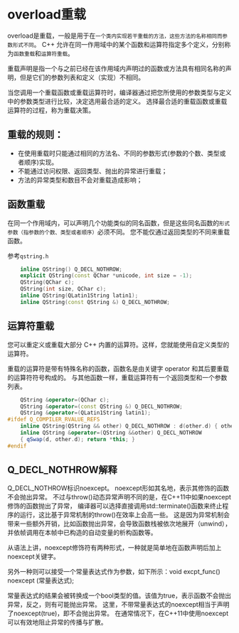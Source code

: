 # overload重载
overload是重载，一般是用于在`一个类内实现若干重载的方法，这些方法的名称相同而参数形式不同`。
C++ 允许在同一作用域中的某个函数和运算符指定多个定义，分别称为`函数重载`和`运算符重载`。

重载声明是指一个与之前已经在该作用域内声明过的函数或方法具有相同名称的声明，但是它们的参数列表和定义（实现）不相同。

当您调用一个重载函数或重载运算符时，编译器通过把您所使用的参数类型与定义中的参数类型进行比较，决定选用最合适的定义。
选择最合适的重载函数或重载运算符的过程，称为重载决策。

## 重载的规则：
- 在使用重载时只能通过相同的方法名、不同的参数形式(参数的个数、类型或者顺序)实现。
- 不能通过访问权限、返回类型、抛出的异常进行重载；
- 方法的异常类型和数目不会对重载造成影响；

## 函数重载
在同一个作用域内，可以声明几个功能类似的同名函数，但是这些同名函数的`形式参数（指参数的个数、类型或者顺序）`必须不同。
您不能仅通过返回类型的不同来重载函数。

参考`qstring.h`
```c++
	inline QString() Q_DECL_NOTHROW;
    explicit QString(const QChar *unicode, int size = -1);
    QString(QChar c);
    QString(int size, QChar c);
    inline QString(QLatin1String latin1);
    inline QString(const QString &) Q_DECL_NOTHROW;
```

## 运算符重载
您可以重定义或重载大部分 C++ 内置的运算符。这样，您就能使用自定义类型的运算符。

重载的运算符是带有特殊名称的函数，函数名是由关键字 operator 和其后要重载的运算符符号构成的。
与其他函数一样，重载运算符有一个返回类型和一个参数列表。
```c++
	QString &operator=(QChar c);
    QString &operator=(const QString &) Q_DECL_NOTHROW;
    QString &operator=(QLatin1String latin1);
#ifdef Q_COMPILER_RVALUE_REFS
    inline QString(QString && other) Q_DECL_NOTHROW : d(other.d) { other.d = Data::sharedNull(); }
    inline QString &operator=(QString &&other) Q_DECL_NOTHROW
    { qSwap(d, other.d); return *this; }
#endif
```

## Q_DECL_NOTHROW解释
Q_DECL_NOTHROW标识noexcept。
noexcept形如其名地，表示其修饰的函数不会抛出异常。
不过与throw()动态异常声明不同的是，在C++11中如果noexcept修饰的函数抛出了异常，
编译器可以选择直接调用std::terminate()函数来终止程序的运行，这比基于异常机制的throw()在效率上会高一些。
这是因为异常机制会带来一些额外开销，比如函数抛出异常，会导致函数栈被依次地展开（unwind），
并依帧调用在本帧中已构造的自动变量的析构函数等。

从语法上讲，noexcept修饰符有两种形式，一种就是简单地在函数声明后加上noexcept关键字。

另外一种则可以接受一个常量表达式作为参数，如下所示：void excpt_func() noexcept (常量表达式); 

常量表达式的结果会被转换成一个bool类型的值。该值为true，表示函数不会抛出异常，反之，则有可能抛出异常。
这里，不带常量表达式的noexcept相当于声明了noexcept(true)，即不会抛出异常。
在通常情况下，在C++11中使用noexcept可以有效地阻止异常的传播与扩散。




